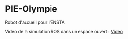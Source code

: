 # PIE-Olympie
Robot d'accueil pour l'ENSTA

Video de la simulation ROS dans un espace ouvert : [Video](https://enstafr-my.sharepoint.com/:v:/g/personal/mahdi_cheikhrouhou_ensta-paris_fr/EZkvcBdWhTlAhl9saj87rpsBkECkuC98Nbc1tYbrMRtY0w?e=4crXQ0)

